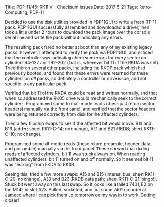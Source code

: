 Title: PDP-11/45: RK11 V - Checksum issues
Date: 2017-5-21
Tags: Retro-Computing, PDP-11

Decided to use the disk utilities provided in PDP11GUI to write a fresh RT-11 pack.  PDP11GUI successfully
assembled and downloaded a driver, then took a little under 2 hours to download the pack image over the
console serial line and write the pack without indicating any errors.

The resulting pack fared no better at boot than any of my existing legacy packs, however.  I attempted
to verify the pack via PDP11GUI, and noticed that the controller was indicating checksum errors for every
sector on cylinders 64-127 and 192-202 (that is, whenever bit 11 of the RKDA was set).  Tried this on several
other packs, including the RKDP pack which had previously booted, and found that these errors were returned
for these cylinders on *all* packs, so definitely a controller or drive issue, and not specific to any
particular pack.

Verified that bit 11 of the RKDA could be read and written normally, and that when so addressed the RK05
drive would mechanically seek to the correct cylinders.  Programmed some format-mode reads (these just return
sector headers) manually via the front panel, and verified that the sector headers were being returned
correctly from disk for the affected cylinders.

Tried a few flipchip swaps to see if the affected bit would move: B18 and B19 (adder; sheet RK11-C-14; no
change), A21 and B21 (RKDB; sheet RK11-C-10; no change).

Programmed some all-mode reads (these return preamble, header, data, and postamble) manually via the front
panel.  These showed that during reads of affected cylinders, bit 11 was stuck always on.  When reading
unaffected cylinders, bit 11 turned on and off normally.  So it seemed bit 11 was "leaking" from RKDA to
RKDB.

Seeing this, tried a few more swaps: A15 and B15 (internal bus, sheet RK11-C-20, no change), A23 and B23
(RKDB data path; sheet RK11-C-21; bingo!).  Stuck bit went away on this last swap.  So it looks like a
failed 7401, E2 on the M149 in slot A23.  Pulled, socketed, and put some 7401 on order at Jameco where I
can pick them up tomorrow on my way in to work.  Getting closer!
